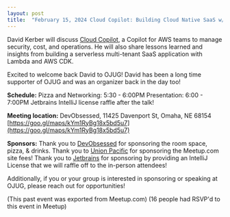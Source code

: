 ```yaml
---
layout: post
title:  "February 15, 2024 Cloud Copilot: Building Cloud Native SaaS w/ David Kerber"
---
```


David Kerber will discuss [Cloud Copilot](https://cloudcopilot.io), a Copilot for AWS teams to manage security, cost, and operations. He will also share lessons learned and insights from building a serverless multi-tenant SaaS application with Lambda and AWS CDK.

Excited to welcome back David to OJUG! David has been a long time supporter of OJUG and was an organizer back in the day too!

**Schedule:**
Pizza and Networking: 5:30 - 6:00PM
Presentation: 6:00 - 7:00PM
Jetbrains IntelliJ license raffle after the talk!

**Meeting location:**
DevObsessed, 11425 Davenport St, Omaha, NE 68154
[https://goo.gl/maps/kYm1RyBg18x5bd5u7](https://goo.gl/maps/kYm1RyBg18x5bd5u7)

**Sponsors:**
Thank you to [DevObsessed](https://www.devobsessed.com/) for sponsoring the room space, pizza, & drinks.
Thank you to [Union Pacific](https://www.up.com/index.htm) for sponsoring the Meetup.com site fees!
Thank you to [Jetbrains](https://www.jetbrains.com/idea/) for sponsoring by providing an IntelliJ License that we will raffle off to the in-person attendees!

Additionally, if you or your group is interested in sponsoring or speaking at OJUG, please reach out for opportunities!

(This past event was exported from Meetup.com)
(16 people had RSVP'd to this event in Meetup)